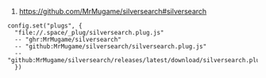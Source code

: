 
1. https://github.com/MrMugame/silversearch#silversearch

```space-lua
config.set("plugs", {
  "file://.space/_plug/silversearch.plug.js"
  -- "ghr:MrMugame/silversearch"
  -- "github:MrMugame/silversearch/silversearch.plug.js"
  -- "github:MrMugame/silversearch/releases/latest/download/silversearch.plug.js"
  })
```
